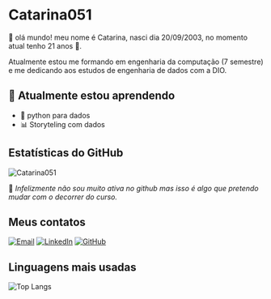 
# Catarina051

:wave: olá mundo! meu nome é Catarina, nasci dia 20/09/2003, no momento atual tenho 21 anos :tada:. 

Atualmente estou me formando em engenharia da computação (7 semestre) e me dedicando aos estudos de engenharia de dados com a DIO.



## :seedling: Atualmente estou aprendendo

-  :snake: python para dados
-  :bar_chart: Storyteling com dados

## Estatísticas do GitHub


![Catarina051](https://github-readme-stats.vercel.app/api?username=catarina051&show_icons=true&theme=dracula)

:cherry_blossom: *Infelizmente não sou muito ativa no github mas isso é algo que pretendo mudar com o decorrer do curso.*

## Meus contatos

[![Email](https://img.shields.io/badge/-Email-FF69B4?style=for-the-badge&logo=gmail&logoColor=white)](mailto:catarina.goncalves051@gmail.com)
[![LinkedIn](https://img.shields.io/badge/-LinkedIn-000000?style=for-the-badge&logo=linkedin&logoColor=white)](https://linkedin.com/in/catarina-rodrigues-gonçalves-b42011297/)
[![GitHub](https://img.shields.io/badge/-GitHub-FF69B4?style=for-the-badge&logo=github&logoColor=white)](https://github.com/catarina051)

## Linguagens mais usadas

![Top Langs](https://github-readme-stats.vercel.app/api/top-langs/?username=catarina051&layout=compact&theme=radical)
